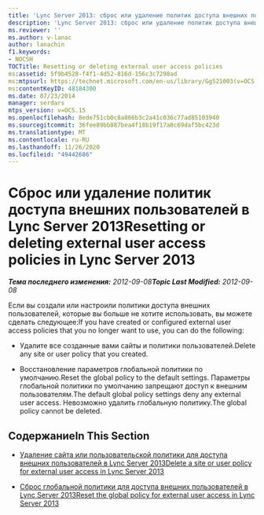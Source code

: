 ```yaml
---
title: 'Lync Server 2013: сброс или удаление политик доступа внешних пользователей'
description: 'Lync Server 2013: сброс или удаление политик доступа внешних пользователей.'
ms.reviewer: ''
ms.author: v-lanac
author: lanachin
f1.keywords:
- NOCSH
TOCTitle: Resetting or deleting external user access policies
ms:assetid: 5f9b4528-f4f1-4d52-816d-156c3c7298ad
ms:mtpsurl: https://technet.microsoft.com/en-us/library/Gg521003(v=OCS.15)
ms:contentKeyID: 48184300
ms.date: 07/23/2014
manager: serdars
mtps_version: v=OCS.15
ms.openlocfilehash: 8ede751cb0c8a866b3c2a41c036c77ad85103940
ms.sourcegitcommit: 36fee89bb887bea4f18b19f17a8c69daf5bc423d
ms.translationtype: MT
ms.contentlocale: ru-RU
ms.lasthandoff: 11/26/2020
ms.locfileid: "49442686"
---
```

# <a name="resetting-or-deleting-external-user-access-policies-in-lync-server-2013"></a><span data-ttu-id="a1f6c-103">Сброс или удаление политик доступа внешних пользователей в Lync Server 2013</span><span class="sxs-lookup"><span data-stu-id="a1f6c-103">Resetting or deleting external user access policies in Lync Server 2013</span></span>

<div data-xmlns="http://www.w3.org/1999/xhtml">

<div class="topic" data-xmlns="http://www.w3.org/1999/xhtml" data-msxsl="urn:schemas-microsoft-com:xslt" data-cs="https://msdn.microsoft.com/">

<div data-asp="https://msdn2.microsoft.com/asp">



</div>

<div id="mainSection">

<div id="mainBody"><span data-ttu-id="a1f6c-104">

<span> </span></span><span class="sxs-lookup"><span data-stu-id="a1f6c-104">

<span> </span></span></span>

<span data-ttu-id="a1f6c-105">_**Тема последнего изменения:** 2012-09-08_</span><span class="sxs-lookup"><span data-stu-id="a1f6c-105">_**Topic Last Modified:** 2012-09-08_</span></span>

<span data-ttu-id="a1f6c-106">Если вы создали или настроили политики доступа внешних пользователей, которые вы больше не хотите использовать, вы можете сделать следующее:</span><span class="sxs-lookup"><span data-stu-id="a1f6c-106">If you have created or configured external user access policies that you no longer want to use, you can do the following:</span></span>

  - <span data-ttu-id="a1f6c-107">Удалите все созданные вами сайты и политики пользователей.</span><span class="sxs-lookup"><span data-stu-id="a1f6c-107">Delete any site or user policy that you created.</span></span>

  - <span data-ttu-id="a1f6c-108">Восстановление параметров глобальной политики по умолчанию.</span><span class="sxs-lookup"><span data-stu-id="a1f6c-108">Reset the global policy to the default settings.</span></span> <span data-ttu-id="a1f6c-109">Параметры глобальной политики по умолчанию запрещают доступ к внешним пользователям.</span><span class="sxs-lookup"><span data-stu-id="a1f6c-109">The default global policy settings deny any external user access.</span></span> <span data-ttu-id="a1f6c-110">Невозможно удалить глобальную политику.</span><span class="sxs-lookup"><span data-stu-id="a1f6c-110">The global policy cannot be deleted.</span></span>

<div>

## <a name="in-this-section"></a><span data-ttu-id="a1f6c-111">Содержание</span><span class="sxs-lookup"><span data-stu-id="a1f6c-111">In This Section</span></span>

  - [<span data-ttu-id="a1f6c-112">Удаление сайта или пользовательской политики для доступа внешних пользователей в Lync Server 2013</span><span class="sxs-lookup"><span data-stu-id="a1f6c-112">Delete a site or user policy for external user access in Lync Server 2013</span></span>](lync-server-2013-delete-a-site-or-user-policy-for-external-user-access.md)

  - [<span data-ttu-id="a1f6c-113">Сброс глобальной политики для доступа внешних пользователей в Lync Server 2013</span><span class="sxs-lookup"><span data-stu-id="a1f6c-113">Reset the global policy for external user access in Lync Server 2013</span></span>](lync-server-2013-reset-the-global-policy-for-external-user-access.md)

<span data-ttu-id="a1f6c-114"></div>

</div>

<span> </span>

</div>

</div>

</span><span class="sxs-lookup"><span data-stu-id="a1f6c-114"></div>

</div>

<span> </span>

</div>

</div>

</span></span></div>

